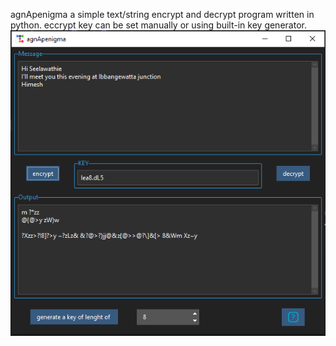 agnApenigma 
a simple text/string encrypt and decrypt program written in python. eccrypt key can be set manually or using built-in key generator.
![screenshot of the main window](/screenshots/appwindow.png)
